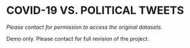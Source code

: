 # COVID-19 VS. POLITICAL TWEETS  

*Please contact for permission to access the original datasets.*

Demo only. Please contact for full revision of the project. 
